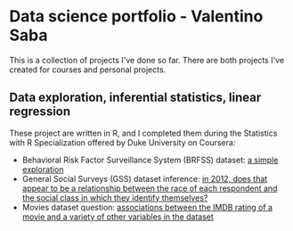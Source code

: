 # Data science portfolio - Valentino Saba

This is a collection of projects I've done so far. There are both projects I've created for courses and personal projects.

## Data exploration, inferential statistics, linear regression
These project are written in R, and I completed them during the Statistics with R Specialization offered by Duke University on Coursera:
- Behavioral Risk Factor Surveillance System (BRFSS) dataset: [a simple exploration](https://github.com/bolent/Coursework/tree/main/brfss_dataset_exploration)
- General Social Surveys (GSS) dataset inference: [in 2012, does that appear to be a relationship between the race of each respondent and the social class in which they identify themselves?](https://github.com/bolent/Coursework/tree/main/gss_dataset_inference)
- Movies dataset question: [associations between the IMDB rating of a movie and a variety of other variables in the dataset](https://github.com/bolent/Coursework/tree/main/movies_dataset_regression)





